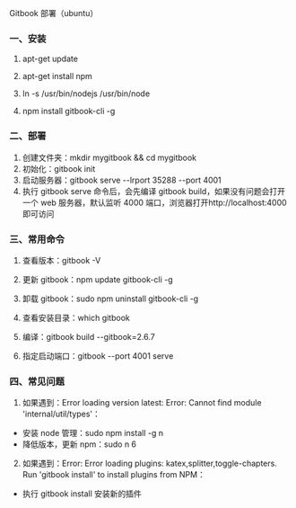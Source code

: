 Gitbook 部署（ubuntu）

### 一、安装

1. apt-get update

2. apt-get install npm

3. ln -s /usr/bin/nodejs /usr/bin/node

4. npm install gitbook-cli -g

### 二、部署

1. 创建文件夹：mkdir mygitbook && cd mygitbook
2. 初始化：gitbook init
3. 启动服务器：gitbook serve --lrport 35288 --port 4001
4. 执行 gitbook serve 命令后，会先编译 gitbook build，如果没有问题会打开一个 web 服务器，默认监听 4000 端口，浏览器打开http://localhost:4000即可访问

### 三、常用命令

1. 查看版本：gitbook -V

2. 更新 gitbook：npm update gitbook-cli -g

3. 卸载 gitbook：sudo npm uninstall gitbook-cli -g

4. 查看安装目录：which gitbook

5. 编译：gitbook build --gitbook=2.6.7

6. 指定启动端口：gitbook --port 4001 serve

### 四、常见问题

1. 如果遇到：Error loading version latest: Error: Cannot find module 'internal/util/types'：

- 安装 node 管理：sudo npm install -g n
- 降低版本，更新 npm：sudo n 6

2. 如果遇到：Error: Error loading plugins: katex,splitter,toggle-chapters. Run 'gitbook install' to install plugins from NPM：

- 执行 gitbook install 安装新的插件
